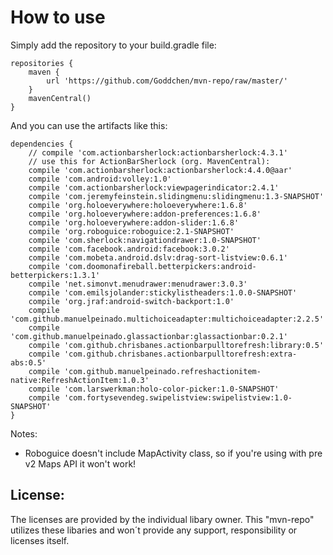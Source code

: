 How to use
========

Simply add the repository to your build.gradle file:

    repositories {
        maven {
            url 'https://github.com/Goddchen/mvn-repo/raw/master/'
        }
        mavenCentral()
    }

And you can use the artifacts like this:

    dependencies {
        // compile 'com.actionbarsherlock:actionbarsherlock:4.3.1'
        // use this for ActionBarSherlock (org. MavenCentral):
        compile 'com.actionbarsherlock:actionbarsherlock:4.4.0@aar'
        compile 'com.android:volley:1.0'
        compile 'com.actionbarsherlock:viewpagerindicator:2.4.1'
        compile 'com.jeremyfeinstein.slidingmenu:slidingmenu:1.3-SNAPSHOT'
        compile 'org.holoeverywhere:holoeverywhere:1.6.8'
        compile 'org.holoeverywhere:addon-preferences:1.6.8'
        compile 'org.holoeverywhere:addon-slider:1.6.8'
        compile 'org.roboguice:roboguice:2.1-SNAPSHOT'
        compile 'com.sherlock:navigationdrawer:1.0-SNAPSHOT'
        compile 'com.facebook.android:facebook:3.0.2'
        compile 'com.mobeta.android.dslv:drag-sort-listview:0.6.1'
        compile 'com.doomonafireball.betterpickers:android-betterpickers:1.3.1'
        compile 'net.simonvt.menudrawer:menudrawer:3.0.3'
        compile 'com.emilsjolander:stickylistheaders:1.0.0-SNAPSHOT'
        compile 'org.jraf:android-switch-backport:1.0'
        compile 'com.github.manuelpeinado.multichoiceadapter:multichoiceadapter:2.2.5'
        compile 'com.github.manuelpeinado.glassactionbar:glassactionbar:0.2.1'
        compile 'com.github.chrisbanes.actionbarpulltorefresh:library:0.5'
        compile 'com.github.chrisbanes.actionbarpulltorefresh:extra-abs:0.5'
        compile 'com.github.manuelpeinado.refreshactionitem-native:RefreshActionItem:1.0.3'
        compile 'com.larswerkman:holo-color-picker:1.0-SNAPSHOT'
        compile 'com.fortysevendeg.swipelistview:swipelistview:1.0-SNAPSHOT'
    }

Notes:

- Roboguice doesn't include MapActivity class, so if you're using with pre v2 Maps API it won't work!

License:
--------
The licenses are provided by the individual libary owner. This "mvn-repo" utilizes these libaries and 
won´t provide any support, responsibility or licenses itself.
